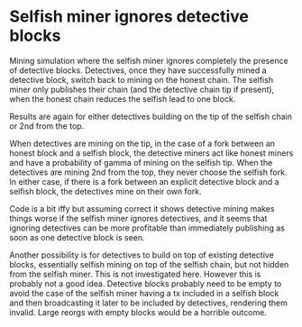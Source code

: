 # Selfish miner ignores detective blocks

Mining simulation where the selfish miner ignores completely the presence of detective blocks.
Detectives, once they have successfully mined a detective block, switch back to mining on the honest chain.
The selfish miner only publishes their chain (and the detective chain tip if present), when the honest chain reduces the
selfish lead to one block.

Results are again for either detectives building on the tip of the selfish chain or 2nd from the top.

When detectives are mining on the tip, in the case of a fork between an honest block and a selfish block, the detective miners act like honest miners and have a probability of gamma of mining on the selfish tip.  When
the detectives are mining 2nd from the top, they never choose the selfish fork.  In either case, if there
is a fork between an explicit detective block and a selfish block, the detectives mine on their own fork.

Code is a bit iffy but assuming correct it shows detective mining makes things worse if the selfish miner ignores detectives,
and it seems that ignoring detectives can be more profitable than immediately publishing as soon as one detective block is seen.

Another possibility is for detectives to build on top of existing detective blocks, essentially selfish mining on top of the selfish chain, but
not hidden from the selfish miner. This is not investigated here.  However this is probably not a good idea.  Detective blocks probably need to be empty
to avoid the case of the selfish miner having a tx included in a selfish block and then broadcasting it later
to be included by detectives, rendering them invalid.  Large reorgs with empty blocks would be a horrible outcome.
